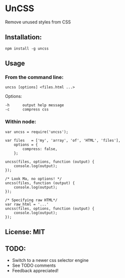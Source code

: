 # UnCSS #

Remove unused styles from CSS

## Installation: ##

    npm install -g uncss

Usage
-----

### From the command line: ###

    uncss [options] <files.html ...>

  Options:

    -h      output help message
    -c      compress css

### Within node: ###

    var uncss = require('uncss');

    var files   = ['my', 'array', 'of', 'HTML', 'files'],
        options = {
            compress: false,
        };

    uncss(files, options, function (output) {
        console.log(output);
    });

    /* Look Ma, no options! */
    uncss(files, function (output) {
        console.log(output);
    });

    /* Specifying raw HTML*/
    var raw_html = '...'
    uncss(files, options, function (output) {
        console.log(output);
    });    

## License: MIT ##

## TODO: ##
- Switch to a newer css selector engine
- See TODO comments
- Feedback appreciated!